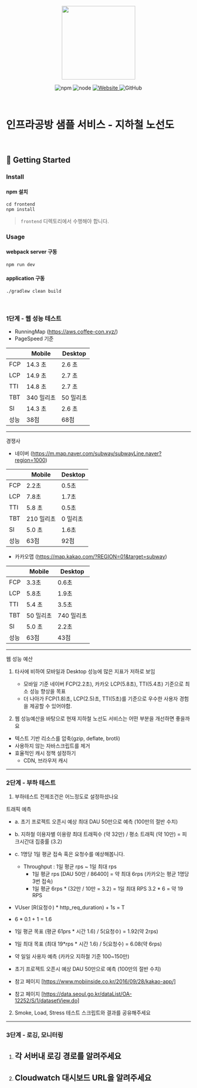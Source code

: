 <p align="center">
    <img width="200px;" src="https://raw.githubusercontent.com/woowacourse/atdd-subway-admin-frontend/master/images/main_logo.png"/>
</p>
<p align="center">
  <img alt="npm" src="https://img.shields.io/badge/npm-%3E%3D%205.5.0-blue">
  <img alt="node" src="https://img.shields.io/badge/node-%3E%3D%209.3.0-blue">
  <a href="https://edu.nextstep.camp/c/R89PYi5H" alt="nextstep atdd">
    <img alt="Website" src="https://img.shields.io/website?url=https%3A%2F%2Fedu.nextstep.camp%2Fc%2FR89PYi5H">
  </a>
  <img alt="GitHub" src="https://img.shields.io/github/license/next-step/atdd-subway-service">
</p>

<br>

# 인프라공방 샘플 서비스 - 지하철 노선도

<br>

## 🚀 Getting Started

### Install
#### npm 설치
```
cd frontend
npm install
```
> `frontend` 디렉토리에서 수행해야 합니다.

### Usage
#### webpack server 구동
```
npm run dev
```
#### application 구동
```
./gradlew clean build
```
<br>

### 1단계 - 웹 성능 테스트
- RunningMap (https://aws.coffee-con.xyz/)
- PageSpeed 기준

|     | Mobile | Desktop | 
|-----|--------|---------| 
| FCP | 14.3 초  | 2.6 초    |
| LCP | 14.9 초  | 2.7 초    |
| TTI | 14.8 초  | 2.7 초    |
| TBT | 340 밀리초  | 50 밀리초    |
| SI | 14.3 초  | 2.6 초   |
| 성능 | 38점 | 68점 |

---

경쟁사

- 네이버 (https://m.map.naver.com/subway/subwayLine.naver?region=1000)

|     | Mobile  | Desktop | 
|-----|---------|---------| 
| FCP | 2.2초 | 0.5초 |
| LCP | 7.8초 | 1.7초 |
| TTI | 5.8 초 | 0.5초 |
| TBT | 210 밀리초 | 0 밀리초 |
| SI  | 5.0 초 | 1.6초 |
| 성능 | 63점 | 92점 |

- 카카오맵 (https://map.kakao.com/?REGION=01&target=subway)

|     | Mobile | Desktop | 
|-----|--------|---------| 
| FCP | 3.3초   | 0.6초 |
| LCP | 5.8초   | 1.9초 |
| TTI | 5.4 초  | 3.5초 |
| TBT | 50 밀리초 | 740 밀리초 |
| SI  | 5.0 초  | 2.2초 |
| 성능 | 63점 | 43점 |

---
웹 성능 예산

1. 타사에 비하여 모바일과 Desktop 성능에 많은 지표가 저하로 보임
    - 모바일 기준 네이버 FCP(2.2초), 카카오 LCP(5.8초), TTI(5.4초) 기준으로 최소 성능 향상을 목표
    - 더 나아가 FCP(1.8)초, LCP(2.5)초, TTI(5초)를 기준으로 우수한 사용자 경험을 제공할 수 있어야함.

2. 웹 성능예산을 바탕으로 현재 지하철 노선도 서비스는 어떤 부분을 개선하면 좋을까요
- 텍스트 기반 리소스를 압축(gzip, deflate, brotli)
- 사용하지 않는 자바스크립트를 제거
- 효율적인 캐시 정책 설정하기
    - CDN, 브라우저 캐시

---

### 2단계 - 부하 테스트 
1. 부하테스트 전제조건은 어느정도로 설정하셨나요

트래픽 예측
- a. 초기 프로젝트 오픈시 예상 최대 DAU 50만으로 예측 (100만의 절반 수치)
- b. 지하철 이용자별 이용량 최대 트래픽수 (약 32만) / 평소 트래픽 (약 10만) = 피크시간대 집중률 (3.2)
- c. 1명당 1일 평균 접속 혹은 요청수를 예상해봅니다.
    - Throughput : 1일 평균 rps ~ 1일 최대 rps
        - 1일 평균 rps [DAU 50만 / 86400] = 약 최대 6rps (카카오는 평균 1명당 3번 접속)
        - 1일 평균 6rps * (32만 / 10만 = 3.2) = 1일 최대 RPS 3.2 * 6 = 약 19 RPS

- VUser [R(요청수) * http_req_duration) + 1s = T
- 6 * 0.1 + 1 = 1.6
- 1일 평균 목표 (평균 61prs * 시간 1.6) / 5(요청수) = 1.92(약 2rps)
- 1일 최대 목표 (최대 19*rps * 시간 1.6) / 5(요청수) = 6.08(약 6rps)

- 약 일일 사용자 예측 (카카오 지하철 기준 100~150만)
- 초기 프로젝트 오픈시 예상 DAU 50만으로 예측 (100만의 절반 수치)
- 참고 페이지 [https://www.mobiinside.co.kr/2016/09/28/kakao-app/]
- 참고 페이지 [https://data.seoul.go.kr/dataList/OA-12252/S/1/datasetView.do]

2. Smoke, Load, Stress 테스트 스크립트와 결과를 공유해주세요

---

### 3단계 - 로깅, 모니터링
1. 각 서버내 로깅 경로를 알려주세요
   - 

2. Cloudwatch 대시보드 URL을 알려주세요
   - 
